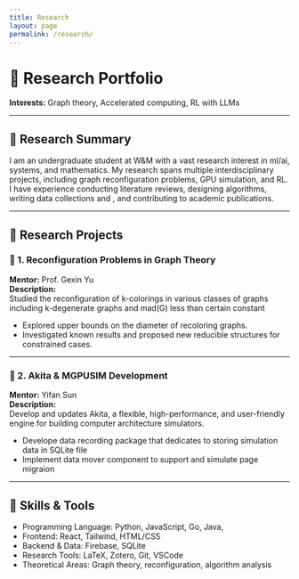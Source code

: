 ```yaml
---
title: Research
layout: page
permalink: /research/
---
```


# 🧠 Research Portfolio

**Interests:** Graph theory, Accelerated computing, RL with LLMs

---

## 🔬 Research Summary

I am an undergraduate student at W&M with a vast research interest in ml/ai, systems, and mathematics. My research spans multiple interdisciplinary projects, including graph reconfiguration problems, GPU simulation, and RL. I have experience conducting literature reviews, designing algorithms, writing data collections and , and contributing to academic publications.

---

## 📁 Research Projects

### 📌 1. Reconfiguration Problems in Graph Theory
**Mentor:** Prof. Gexin Yu  
**Description:**  
Studied the reconfiguration of k-colorings in various classes of graphs including k-degenerate graphs and mad(G) less than certain constant
- Explored upper bounds on the diameter of recoloring graphs.  
- Investigated known results and proposed new reducible structures for constrained cases.  


---

### 📌 2. Akita & MGPUSIM Development  
**Mentor:** Yifan Sun  
**Description:**  
Develop and updates Akita, a flexible, high-performance, and user-friendly engine for building computer architecture simulators.
- Develope data recording package that dedicates to storing simulation data in SQLite file
- Implement data mover component to support and simulate page migraion

---

## 🧰 Skills & Tools

- Programming Language: Python, JavaScript, Go, Java, 
- Frontend: React, Tailwind, HTML/CSS  
- Backend & Data: Firebase, SQLite  
- Research Tools: LaTeX, Zotero, Git, VSCode  
- Theoretical Areas: Graph theory, reconfiguration, algorithm analysis  

